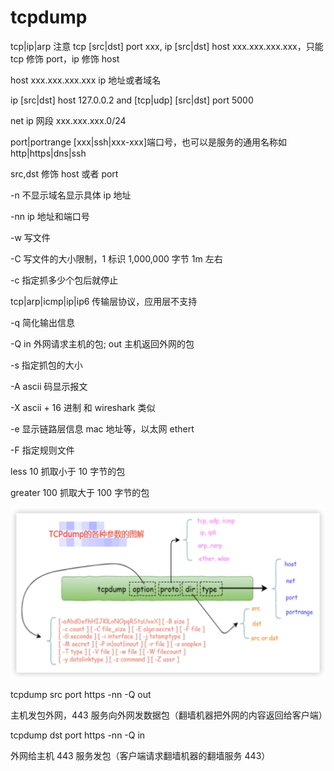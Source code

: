 # tcpdump

tcp|ip|arp 注意 tcp [src|dst] port xxx, ip [src|dst] host xxx.xxx.xxx.xxx，只能 tcp 修饰 port，ip 修饰 host

host xxx.xxx.xxx.xxx ip 地址或者域名

ip [src|dst] host 127.0.0.2 and [tcp|udp] [src|dst] port 5000

net ip 网段 xxx.xxx.xxx.0/24

port|portrange [xxx|ssh|xxx-xxx]端口号，也可以是服务的通用名称如 http|https|dns|ssh

src,dst 修饰 host 或者 port

-n 不显示域名显示具体 ip 地址

-nn ip 地址和端口号

-w 写文件

-C 写文件的大小限制，1 标识 1,000,000 字节 1m 左右

-c 指定抓多少个包后就停止

tcp|arp|icmp|ip|ip6 传输层协议，应用层不支持

-q 简化输出信息

-Q in 外网请求主机的包; out 主机返回外网的包

-s 指定抓包的大小

-A ascii 码显示报文

-X ascii + 16 进制 和 wireshark 类似

-e 显示链路层信息 mac 地址等，以太网 ethert

-F 指定规则文件

less 10 抓取小于 10 字节的包

greater 100 抓取大于 100 字节的包

![](./../img/tcpdump.png)

tcpdump src port https -nn -Q out

主机发包外网，443 服务向外网发数据包（翻墙机器把外网的内容返回给客户端）

tcpdump dst port https -nn -Q in

外网给主机 443 服务发包（客户端请求翻墙机器的翻墙服务 443）
